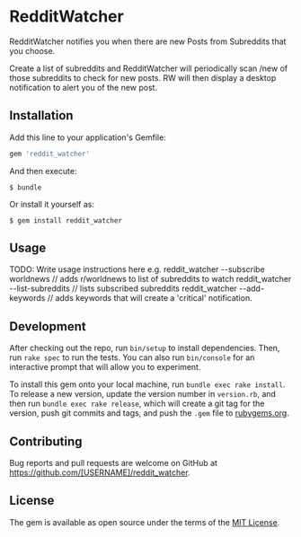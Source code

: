 # RedditWatcher

RedditWatcher notifies you when there are new Posts from Subreddits that you choose.

Create a list of subreddits and RedditWatcher will periodically scan /new of those
subreddits to check for new posts. RW will then display a desktop notification to
alert you of the new post.

## Installation

Add this line to your application's Gemfile:

```ruby
gem 'reddit_watcher'
```

And then execute:

    $ bundle

Or install it yourself as:

    $ gem install reddit_watcher

## Usage

TODO: Write usage instructions here
e.g. reddit_watcher --subscribe worldnews // adds r/worldnews to list of subreddits to watch
     reddit_watcher --list-subreddits // lists subscribed subreddits
     reddit_watcher --add-keywords // adds keywords that will create a 'critical' notification.

## Development

After checking out the repo, run `bin/setup` to install dependencies. Then, run `rake spec` to run the tests. You can also run `bin/console` for an interactive prompt that will allow you to experiment.

To install this gem onto your local machine, run `bundle exec rake install`. To release a new version, update the version number in `version.rb`, and then run `bundle exec rake release`, which will create a git tag for the version, push git commits and tags, and push the `.gem` file to [rubygems.org](https://rubygems.org).

## Contributing

Bug reports and pull requests are welcome on GitHub at https://github.com/[USERNAME]/reddit_watcher.

## License

The gem is available as open source under the terms of the [MIT License](http://opensource.org/licenses/MIT).
